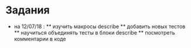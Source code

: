 # Задания

* на 12/07/18 :
** изучить макросы describe
** добавить новых тестов
** научиться объединять тесты в блоки describe
** посмотреть комментарии в коде
